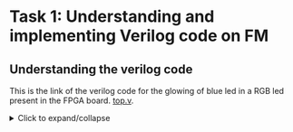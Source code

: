 # Task 1: Understanding and implementing Verilog code on FM
## Understanding the verilog code
This is the link of the verilog code for the glowing of blue led in a RGB led present in the FPGA board. [top.v](https://github.com/thesourcerer8/VSDSquadron_FM/blob/main/led_blue/top.v). 
<details>
  <summary>Click to expand/collapse</summary>
  ![image](https://github.com/user-attachments/assets/7b632343-e9e5-4bf4-abd4-3567b61b7afb)
